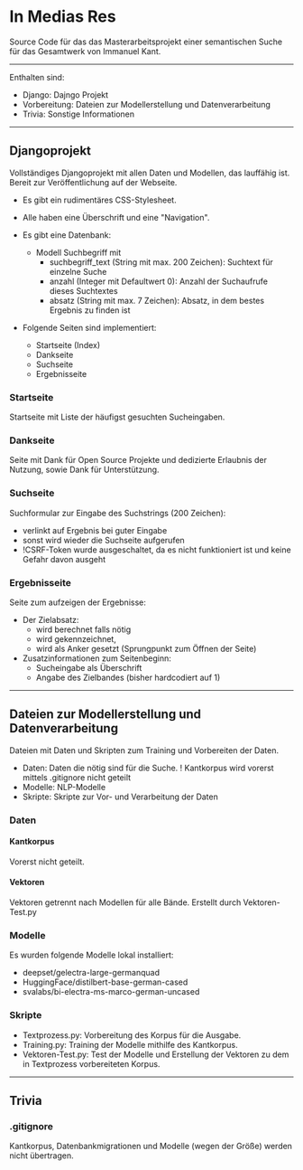 # In Medias Res
Source Code für das das Masterarbeitsprojekt einer semantischen Suche für das Gesamtwerk von Immanuel Kant.

---

Enthalten sind:

- Django: Dajngo Projekt
- Vorbereitung: Dateien zur Modellerstellung und Datenverarbeitung
- Trivia: Sonstige Informationen

---

## Djangoprojekt

Vollständiges Djangoprojekt mit allen Daten und Modellen, das lauffähig ist. Bereit zur Veröffentlichung auf der Webseite. 
- Es gibt ein rudimentäres CSS-Stylesheet.
- Alle haben eine Überschrift und eine "Navigation". 

- Es gibt eine Datenbank:
    - Modell Suchbegriff mit
        - suchbegriff_text (String mit max. 200 Zeichen): Suchtext für einzelne Suche
        - anzahl (Integer mit Defaultwert 0): Anzahl der Suchaufrufe dieses Suchtextes
        - absatz (String mit max. 7 Zeichen): Absatz, in dem bestes Ergebnis zu finden ist

- Folgende Seiten sind implementiert:
    - Startseite (Index)
    - Dankseite
    - Suchseite
    - Ergebnisseite

### Startseite

Startseite mit Liste der häufigst gesuchten Sucheingaben.

### Dankseite

Seite mit Dank für Open Source Projekte und dedizierte Erlaubnis der Nutzung, sowie Dank für Unterstützung.

### Suchseite

Suchformular zur Eingabe des Suchstrings (200 Zeichen):
- verlinkt auf Ergebnis bei guter Eingabe
- sonst wird wieder die Suchseite aufgerufen
- !CSRF-Token wurde ausgeschaltet, da es nicht funktioniert ist und keine Gefahr davon ausgeht

### Ergebnisseite

Seite zum aufzeigen der Ergebnisse:
- Der Zielabsatz:
    - wird berechnet falls nötig
    - wird gekennzeichnet, 
    - wird als Anker gesetzt (Sprungpunkt zum Öffnen der Seite)
- Zusatzinformationen zum Seitenbeginn:
    - Sucheingabe als Überschrift
    - Angabe des Zielbandes (bisher hardcodiert auf 1)

---

## Dateien zur Modellerstellung und Datenverarbeitung

Dateien mit Daten und Skripten zum Training und Vorbereiten der Daten.

- Daten: Daten die nötig sind für die Suche. ! Kantkorpus wird vorerst mittels .gitignore nicht geteilt
- Modelle: NLP-Modelle
- Skripte: Skripte zur Vor- und Verarbeitung der Daten


### Daten

#### Kantkorpus

Vorerst nicht geteilt.

#### Vektoren

Vektoren getrennt nach Modellen für alle Bände. Erstellt durch Vektoren-Test.py

### Modelle

Es wurden folgende Modelle lokal installiert:
- deepset/gelectra-large-germanquad
- HuggingFace/distilbert-base-german-cased
- svalabs/bi-electra-ms-marco-german-uncased

### Skripte

- Textprozess.py: Vorbereitung des Korpus für die Ausgabe.
- Training.py: Training der Modelle mithilfe des Kantkorpus.
- Vektoren-Test.py: Test der Modelle und Erstellung der Vektoren zu dem in Textprozess vorbereiteten Korpus.

---

## Trivia

### .gitignore

Kantkorpus, Datenbankmigrationen und Modelle (wegen der Größe) werden nicht übertragen.
